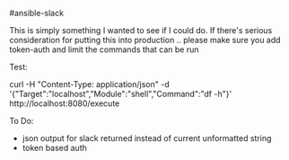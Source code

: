 #ansible-slack

This is simply something I wanted to see if I could do. If there's serious consideration for putting this into production .. please make sure you add token-auth and limit the commands that can be run


Test:

curl -H "Content-Type: application/json" -d '{"Target":"localhost","Module":"shell","Command":"df -h"}' http://localhost:8080/execute


To Do:

* json output for slack returned instead of current unformatted string
* token based auth
